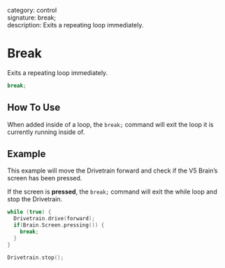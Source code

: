 category: control  
signature: break;  
description: Exits a repeating loop immediately.

# Break

Exits a repeating loop immediately.

```cpp
break;
```

## How To Use

When added inside of a loop, the `break;` command will exit the loop it is currently running inside of. 

## Example

This example will move the Drivetrain forward and check if the V5 Brain’s screen has been pressed. 

If the screen is **pressed**, the `break;` command will exit the while loop and stop the Drivetrain.

```cpp
while (true) {
  Drivetrain.drive(forward);
  if(Brain.Screen.pressing()) {
    break;
  }
}

Drivetrain.stop();
```
<advanced>
</advanced>